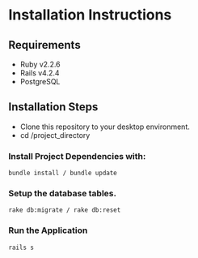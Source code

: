 # Installation Instructions

## Requirements

* Ruby v2.2.6
* Rails v4.2.4
* PostgreSQL

## Installation Steps

* Clone this repository to your desktop environment.
* cd /project_directory

### Install Project Dependencies with:
```
bundle install / bundle update
```
### Setup the database tables.
```
rake db:migrate / rake db:reset
```
### Run the Application
```
rails s
```
